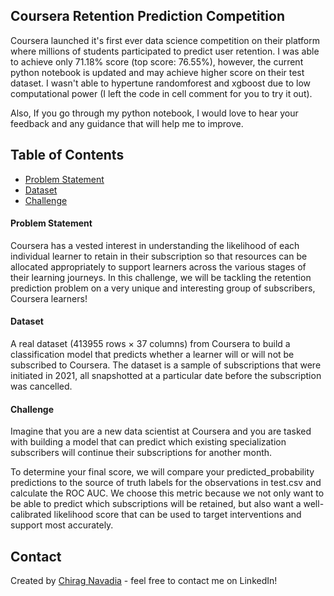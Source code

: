 ## Coursera Retention Prediction Competition

Coursera launched it's first ever data science competition on their platform where millions of students participated to predict user retention. 
I was able to achieve only 71.18% score (top score: 76.55%), however, the current python notebook is updated and may achieve higher score on their test dataset. I wasn't able to hypertune randomforest and xgboost due to low computational power (I left the code in cell comment for you to try it out).

Also, If you go through my python notebook, I would love to hear your feedback and any guidance that will help me to improve. 

## Table of Contents
* [Problem Statement](#problem-statement)
* [Dataset](#dataset)
* [Challenge](#challenge)


#### Problem Statement
Coursera has a vested interest in understanding the likelihood of each individual learner to retain in their subscription so that resources can be allocated appropriately to support learners across the various stages of their learning journeys. In this challenge, we will be tackling the retention prediction problem on a very unique and interesting group of subscribers, Coursera learners!

#### Dataset
A real dataset (413955 rows × 37 columns) from Coursera to build a classification model that predicts whether a learner will or will not be subscribed to Coursera. The dataset is a sample of subscriptions that were initiated in 2021, all snapshotted at a particular date before the subscription was cancelled.

#### Challenge
Imagine that you are a new data scientist at Coursera and you are tasked with building a model that can predict which existing specialization subscribers will continue their subscriptions for another month. 

To determine your final score, we will compare your predicted_probability predictions to the source of truth labels for the observations in test.csv and calculate the ROC AUC. We choose this metric because we not only want to be able to predict which subscriptions will be retained, but also want a well-calibrated likelihood score that can be used to target interventions and support most accurately.

## Contact
Created by [Chirag Navadia](https://www.linkedin.com/in/cnavadia/) - feel free to contact me on LinkedIn!
